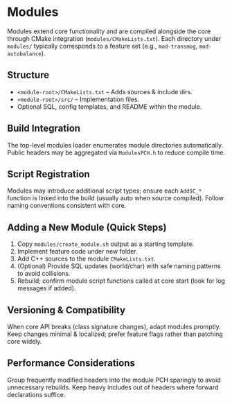 # Modules

Modules extend core functionality and are compiled alongside the core through CMake integration (`modules/CMakeLists.txt`). Each directory under `modules/` typically corresponds to a feature set (e.g., `mod-transmog`, `mod-autobalance`).

## Structure

- `<module-root>/CMakeLists.txt` – Adds sources & include dirs.
- `<module-root>/src/` – Implementation files.
- Optional SQL, config templates, and README within the module.

## Build Integration

The top-level modules loader enumerates module directories automatically. Public headers may be aggregated via `ModulesPCH.h` to reduce compile time.

## Script Registration

Modules may introduce additional script types; ensure each `AddSC_*` function is linked into the build (usually auto when source compiled). Follow naming conventions consistent with core.

## Adding a New Module (Quick Steps)

1. Copy `modules/create_module.sh` output as a starting template.
2. Implement feature code under new folder.
3. Add C++ sources to the module `CMakeLists.txt`.
4. (Optional) Provide SQL updates (world/char) with safe naming patterns to avoid collisions.
5. Rebuild; confirm module script functions called at core start (look for log messages if added).

## Versioning & Compatibility

When core API breaks (class signature changes), adapt modules promptly. Keep changes minimal & localized; prefer feature flags rather than patching core widely.

## Performance Considerations

Group frequently modified headers into the module PCH sparingly to avoid unnecessary rebuilds. Keep heavy includes out of headers where forward declarations suffice.
